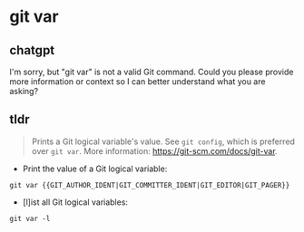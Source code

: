 # git var 
## chatgpt 
I'm sorry, but "git var" is not a valid Git command. Could you please provide more information or context so I can better understand what you are asking? 

## tldr 
 
> Prints a Git logical variable's value.
> See `git config`, which is preferred over `git var`.
> More information: <https://git-scm.com/docs/git-var>.

- Print the value of a Git logical variable:

`git var {{GIT_AUTHOR_IDENT|GIT_COMMITTER_IDENT|GIT_EDITOR|GIT_PAGER}}`

- [l]ist all Git logical variables:

`git var -l`
